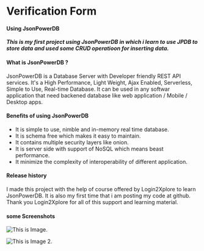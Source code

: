# Verification Form
#### Using JsonPowerDB

***This is my first project using JsonPowerDB in which i learn to use JPDB to store data and used some CRUD operatioon for inserting data.***


#### What is JsonPowerDB ?

JsonPowerDB is a Database Server with Developer friendly REST API services. It's a High Performance, Light Weight, Ajax Enabled, Serverless, Simple to Use, Real-time Database.
It can be used in any softwar application that need backened database like web application / Mobile / Desktop apps.


#### Benefits of using JsonPowerDB

- It is simple to use, nimble and in-memory real time database.
- It is schema free which makes it easy to maintain.
- It contains multiple security layers like onion.
- It is server side with support of NoSQL which means beast performance.
- It minimize the complexity of interoperability of different application.

#### Release history

I made this project with the help of course offered by Login2Xplore to learn JsonPowerDB. It is also my first time that i am posting my code at github. Thank you Login2Xplore
for all of this support and learning material.

#### some Screenshots

![This is Image.](https://user-images.githubusercontent.com/85061286/132566730-793bdf51-fd81-4f47-be81-d4fb31026b38.PNG)

![This is Image 2.](https://user-images.githubusercontent.com/85061286/132566910-5f2a2848-2486-4ae8-a5a7-c8bf4ff05e6f.PNG)


